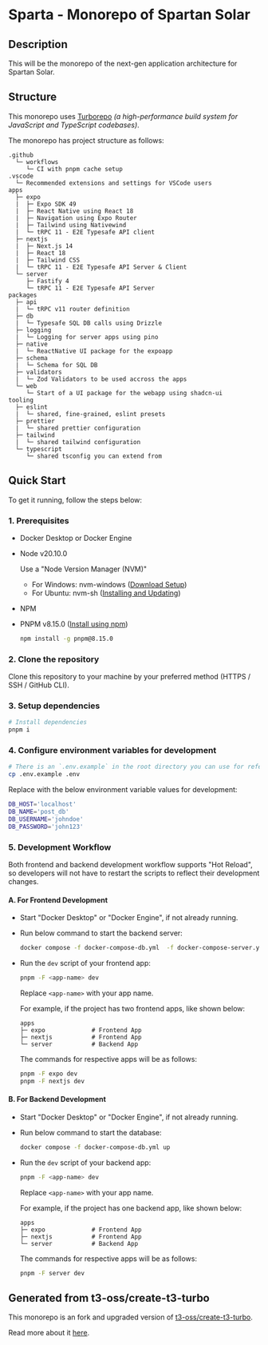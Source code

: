 # Sparta - Monorepo of Spartan Solar

## Description

This will be the monorepo of the next-gen application architecture for Spartan Solar.

## Structure

This monorepo uses [Turborepo](https://turbo.build/repo) _(a high-performance build system for JavaScript and TypeScript codebases)_.

The monorepo has project structure as follows:

```text
.github
  └─ workflows
     └─ CI with pnpm cache setup
.vscode
  └─ Recommended extensions and settings for VSCode users
apps
  ├─ expo
  |  ├─ Expo SDK 49
  |  ├─ React Native using React 18
  |  ├─ Navigation using Expo Router
  |  ├─ Tailwind using Nativewind
  |  └─ tRPC 11 - E2E Typesafe API client
  ├─ nextjs
  |  ├─ Next.js 14
  |  ├─ React 18
  |  ├─ Tailwind CSS
  |  └─ tRPC 11 - E2E Typesafe API Server & Client
  └─ server
     ├─ Fastify 4
     └─ tRPC 11 - E2E Typesafe API Server
packages
  ├─ api
  |  └─ tRPC v11 router definition
  ├─ db
  |  └─ Typesafe SQL DB calls using Drizzle
  ├─ logging
  |  └─ Logging for server apps using pino
  ├─ native
  |  └─ ReactNative UI package for the expoapp
  ├─ schema
  |  └─ Schema for SQL DB
  ├─ validators
  |  └─ Zod Validators to be used accross the apps
  └─ web
     └─ Start of a UI package for the webapp using shadcn-ui
tooling
  ├─ eslint
  |  └─ shared, fine-grained, eslint presets
  ├─ prettier
  |  └─ shared prettier configuration
  ├─ tailwind
  |  └─ shared tailwind configuration
  └─ typescript
     └─ shared tsconfig you can extend from
```

## Quick Start

To get it running, follow the steps below:

### 1. Prerequisites

- Docker Desktop or Docker Engine
- Node v20.10.0

  Use a "Node Version Manager (NVM)"

  - For Windows: nvm-windows ([Download Setup](https://github.com/coreybutler/nvm-windows/releases/download/1.1.12/nvm-setup.exe))
  - For Ubuntu: nvm-sh ([Installing and Updating](https://github.com/nvm-sh/nvm?tab=readme-ov-file#installing-and-updating))

- NPM
- PNPM v8.15.0 ([Install using npm](https://pnpm.io/installation#using-npm))

  ```bash
  npm install -g pnpm@8.15.0
  ```

### 2. Clone the repository

Clone this repository to your machine by your preferred method (HTTPS / SSH / GitHub CLI).

### 3. Setup dependencies

```bash
# Install dependencies
pnpm i
```

### 4. Configure environment variables for development

```bash
# There is an `.env.example` in the root directory you can use for reference
cp .env.example .env
```

Replace with the below environment variable values for development:

```bash
DB_HOST='localhost'
DB_NAME='post_db'
DB_USERNAME='johndoe'
DB_PASSWORD='john123'
```

### 5. Development Workflow

Both frontend and backend development workflow supports "Hot Reload", so developers will not have to restart the scripts to reflect their development changes.

#### A. For Frontend Development

- Start "Docker Desktop" or "Docker Engine", if not already running.
- Run below command to start the backend server:

  ```bash
  docker compose -f docker-compose-db.yml  -f docker-compose-server.yml up
  ```

- Run the `dev` script of your frontend app:

  ```bash
  pnpm -F <app-name> dev
  ```

  Replace `<app-name>` with your app name.

  For example, if the project has two frontend apps, like shown below:

  ```text
  apps
  ├─ expo             # Frontend App
  ├─ nextjs           # Frontend App
  └─ server           # Backend App
  ```

  The commands for respective apps will be as follows:

  ```bash
  pnpm -F expo dev
  pnpm -F nextjs dev
  ```

#### B. For Backend Development

- Start "Docker Desktop" or "Docker Engine", if not already running.
- Run below command to start the database:

  ```bash
  docker compose -f docker-compose-db.yml up
  ```

- Run the `dev` script of your backend app:

  ```bash
  pnpm -F <app-name> dev
  ```

  Replace `<app-name>` with your app name.

  For example, if the project has one backend app, like shown below:

  ```text
  apps
  ├─ expo             # Frontend App
  ├─ nextjs           # Frontend App
  └─ server           # Backend App
  ```

  The commands for respective apps will be as follows:

  ```bash
  pnpm -F server dev
  ```

## Generated from t3-oss/create-t3-turbo

This monorepo is an fork and upgraded version of [t3-oss/create-t3-turbo](https://github.com/t3-oss/create-t3-turbo).

Read more about it [here](https://github.com/t3-oss/create-t3-turbo/blob/main/README.md).
